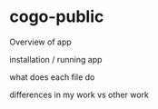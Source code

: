 # cogo-public

Overview of app

installation / running app

what does each file do

differences in my work vs other work
